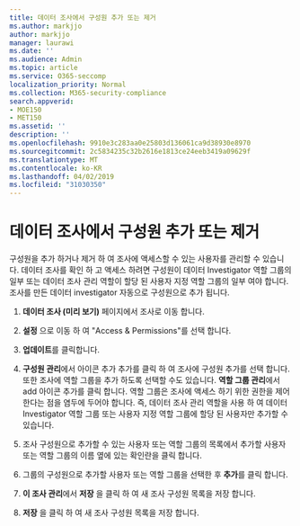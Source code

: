 ```yaml
---
title: 데이터 조사에서 구성원 추가 또는 제거
ms.author: markjjo
author: markjjo
manager: laurawi
ms.date: ''
ms.audience: Admin
ms.topic: article
ms.service: O365-seccomp
localization_priority: Normal
ms.collection: M365-security-compliance
search.appverid:
- MOE150
- MET150
ms.assetid: ''
description: ''
ms.openlocfilehash: 9910e3c283aa0e25803d136061ca9d38930e8970
ms.sourcegitcommit: 2c5834235c32b2616e1813ce24eeb3419a09629f
ms.translationtype: MT
ms.contentlocale: ko-KR
ms.lasthandoff: 04/02/2019
ms.locfileid: "31030350"
---
```

# <a name="add-or-remove-members-from-a-data-investigation"></a>데이터 조사에서 구성원 추가 또는 제거

구성원을 추가 하거나 제거 하 여 조사에 액세스할 수 있는 사용자를 관리할 수 있습니다. 데이터 조사를 확인 하 고 액세스 하려면 구성원이 데이터 Investigator 역할 그룹의 일부 또는 데이터 조사 관리 역할이 할당 된 사용자 지정 역할 그룹의 일부 여야 합니다. 조사를 만든 데이터 investigator 자동으로 구성원으로 추가 됩니다.

1. **데이터 조사 (미리 보기)** 페이지에서 조사로 이동 합니다.

2. **설정** 으로 이동 하 여 "Access & Permissions"를 선택 합니다.
 
3. **업데이트**를 클릭합니다.
 
4. **구성원 관리**에서 아이콘 추가 추가를 클릭 하 여 조사에 구성원 추가를 선택 합니다. 또한 조사에 역할 그룹을 추가 하도록 선택할 수도 있습니다. **역할 그룹 관리**에서 add 아이콘 추가를 클릭 합니다. 
     역할 그룹은 조사에 액세스 하기 위한 권한을 제어 한다는 점을 염두에 두어야 합니다. 즉, 데이터 조사 관리 역할을 사용 하 여 데이터 Investigator 역할 그룹 또는 사용자 지정 역할 그룹에 할당 된 사용자만 추가할 수 있습니다.
 
5. 조사 구성원으로 추가할 수 있는 사용자 또는 역할 그룹의 목록에서 추가할 사용자 또는 역할 그룹의 이름 옆에 있는 확인란을 클릭 합니다.

6. 그룹의 구성원으로 추가할 사용자 또는 역할 그룹을 선택한 후 **추가**를 클릭 합니다.

7. **이 조사 관리**에서 **저장** 을 클릭 하 여 새 조사 구성원 목록을 저장 합니다.

8. **저장** 을 클릭 하 여 새 조사 구성원 목록을 저장 합니다.
